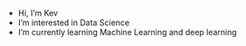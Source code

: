 -  Hi, I’m Kev
-  I’m interested in Data Science
- I’m currently learning Machine Learning and deep learning
